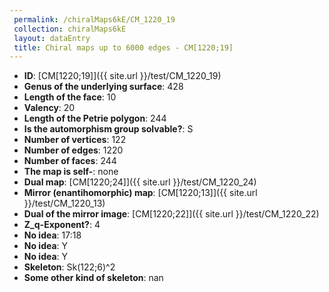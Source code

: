 ```yaml
--- 
 permalink: /chiralMaps6kE/CM_1220_19 
 collection: chiralMaps6kE
 layout: dataEntry
 title: Chiral maps up to 6000 edges - CM[1220;19]
---
```


- **ID**: [CM[1220;19]]({{ site.url }}/test/CM_1220_19)
- **Genus of the underlying surface**: 428
- **Length of the face**: 10
- **Valency**: 20
- **Length of the Petrie polygon**: 244
- **Is the automorphism group solvable?**: S
- **Number of vertices**: 122
- **Number of edges**: 1220
- **Number of faces**: 244
- **The map is self-**: none
- **Dual map**: [CM[1220;24]]({{ site.url }}/test/CM_1220_24)
- **Mirror (enantihomorphic) map**: [CM[1220;13]]({{ site.url }}/test/CM_1220_13)
- **Dual of the mirror image**: [CM[1220;22]]({{ site.url }}/test/CM_1220_22)
- **Z_q-Exponent?**: 4
- **No idea**:  17:18
- **No idea**: Y
- **No idea**: Y
- **Skeleton**: Sk(122;6)^2
- **Some other kind of skeleton**: nan
